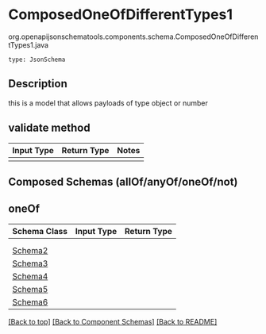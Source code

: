 # ComposedOneOfDifferentTypes1
org.openapijsonschematools.components.schema.ComposedOneOfDifferentTypes1.java
```
type: JsonSchema
```

## Description
this is a model that allows payloads of type object or number

## validate method
Input Type | Return Type | Notes
------------ | ------------- | -------------
 |  |

## Composed Schemas (allOf/anyOf/oneOf/not)
## oneOf
Schema Class | Input Type | Return Type
------------ | ---------- | -----------
 |  | 
 |  | 
[Schema2](#) |  | 
[Schema3](#) |  | 
[Schema4](#) |  | 
[Schema5](#) |  | 
[Schema6](#) |  | 






[[Back to top]](#top) [[Back to Component Schemas]](../../../README.md#Component-Schemas) [[Back to README]](../../../README.md)
